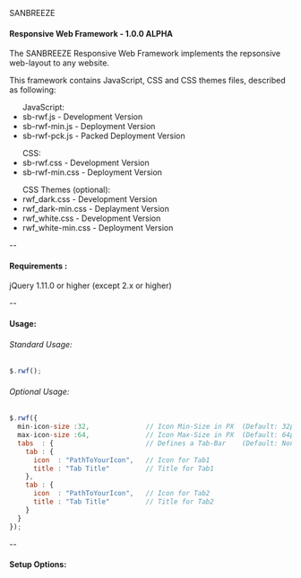 SANBREEZE
#### Responsive Web Framework - 1.0.0 ALPHA

The SANBREEZE Responsive Web Framework implements the repsonsive web-layout to any website.

This framework contains JavaScript, CSS and CSS themes files, described as following:

<ul>JavaScript:
<li>sb-rwf.js         - Development Version</li>
<li>sb-rwf-min.js     - Deployment Version</li>
<li>sb-rwf-pck.js     - Packed Deployment Version</li>
</ul>

<ul>CSS:
<li>sb-rwf.css        - Development Version</li>
<li>sb-rwf-min.css    - Deployment Version</li>
</ul>

<ul>CSS Themes (optional):
<li>rwf_dark.css      - Development Version</li>
<li>rwf_dark-min.css  - Deplayment Version</li>
<li>rwf_white.css     - Development Version</li>
<li>rwf_white-min.css - Deployment Version</li>
</ul>

--

#### Requirements  :
  jQuery 1.11.0 or higher (except 2.x or higher)
  
--

#### Usage:
###### Standard Usage:
``` javascript
$.rwf();
```

###### Optional Usage:
```javascript
$.rwf({
  min-icon-size :32,              // Icon Min-Size in PX  (Default: 32px)
  max-icon-size :64,              // Icon Max-Size in PX  (Default: 64px)
  tabs  : {                       // Defines a Tab-Bar    (Default: None)
    tab : {
      icon  : "PathToYourIcon",   // Icon for Tab1
      title : "Tab Title"         // Title for Tab1
    },
    tab : {
      icon  : "PathToYourIcon",   // Icon for Tab2
      title : "Tab Title"         // Title for Tab2
    }
  }
});
```

--

#### Setup Options:

